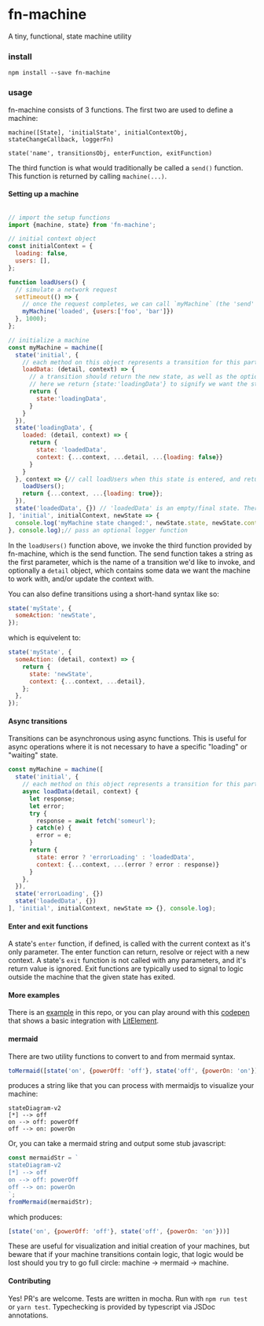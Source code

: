 # fn-machine
A tiny, functional, state machine utility

### install
`npm install --save fn-machine`

### usage
fn-machine consists of 3 functions. The first two are used to define a machine:

`machine([State], 'initialState', initialContextObj, stateChangeCallback, loggerFn)`

`state('name', transitionsObj, enterFunction, exitFunction)`

The third function is what would traditionally be called a `send()` function. This function is returned by calling `machine(...)`.

#### Setting up a machine
```javascript

// import the setup functions
import {machine, state} from 'fn-machine';

// initial context object
const initialContext = {
  loading: false,
  users: [],
};

function loadUsers() {
  // simulate a network request
  setTimeout(() => {
    // once the request completes, we can call `myMachine` (the 'send' function).
    myMachine('loaded', {users:['foo', 'bar']})
  }, 1000);
};

// initialize a machine
const myMachine = machine([
  state('initial', {
    // each method on this object represents a transition for this particular state.
    loadData: (detail, context) => {
      // a transition should return the new state, as well as the optional context.
      // here we return {state:'loadingData'} to signify we want the state to now be 'loadingData'.
      return {
        state:'loadingData',
      }
    }
  }),
  state('loadingData', {
    loaded: (detail, context) => {
      return {
        state: 'loadedData',
        context: {...context, ...detail, ...{loading: false}}
      }
    }
  }, context => {// call loadUsers when this state is entered, and return the new context.
    loadUsers();
    return {...context, ...{loading: true}};
  }),
  state('loadedData', {}) // 'loadedData' is an empty/final state. There are no transitions.
], 'initial', initialContext, newState => {
  console.log('myMachine state changed:', newState.state, newState.context);
}, console.log);// pass an optional logger function

```
In the `loadUsers()` function above, we invoke the third function provided by fn-machine, which is the send function. The send function takes a string as the first parameter, which is the name of a transition we'd like to invoke, and optionally a `detail` object, which contains some data we want the machine to work with, and/or update the context with.

You can also define transitions using a short-hand syntax like so:
```javascript
state('myState', {
  someAction: 'newState',
});
```
which is equivelent to:
```javascript
state('myState', {
  someAction: (detail, context) => {
    return {
      state: 'newState',
      context: {...context, ...detail},
    };
  },
});
```

#### Async transitions
Transitions can be asynchronous using async functions. This is useful for async operations where it is not necessary to have a specific "loading" or "waiting" state.
```javascript
const myMachine = machine([
  state('initial', {
    // each method on this object represents a transition for this particular state.
    async loadData(detail, context) {
      let response;
      let error;
      try {
        response = await fetch('someurl');
      } catch(e) {
        error = e;
      }
      return {
        state: error ? 'errorLoading' : 'loadedData',
        context: {...context, ...(error ? error : response)}
      }
    },
  }),
  state('errorLoading', {})
  state('loadedData', {})
], 'initial', initialContext, newState => {}, console.log);
```

#### Enter and exit functions
A state's `enter` function, if defined, is called with the current context as it's only parameter. The enter function can return, resolve or reject with a new context.
A state's `exit` function is not called with any parameters, and it's return value is ignored. Exit functions are typically used to signal to logic outside the machine that the given state has exited.

#### More examples

There is an [example](https://github.com/jrobinson01/fn-machine/blob/master/example/index.html) in this repo, or you can play around with this [codepen](https://codepen.io/johnrobinson/pen/rNBPodV?editors=1001) that shows a basic integration with [LitElement](https://github.com/Polymer/lit-element).

#### mermaid
There are two utility functions to convert to and from mermaid syntax.
```javascript
toMermaid([state('on', {powerOff: 'off'}, state('off', {powerOn: 'on'}))], 'off');
```
produces a string like that you can process with mermaidjs to visualize your machine:
```
stateDiagram-v2
[*] --> off
on --> off: powerOff
off --> on: powerOn
```

Or, you can take a mermaid string and output some stub javascript:
```javascript
const mermaidStr = `
stateDiagram-v2
[*] --> off
on --> off: powerOff
off --> on: powerOn
`;
fromMermaid(mermaidStr);
```
which produces:
```javascript
[state('on', {powerOff: 'off'}, state('off', {powerOn: 'on'}))]
```

These are useful for visualization and initial creation of your machines, but beware that if your machine transitions contain logic, that logic would be lost should you try to go full circle: machine -> mermaid -> machine.
#### Contributing
Yes! PR's are welcome. Tests are written in mocha. Run with `npm run test` or `yarn test`. Typechecking is provided by typescript via JSDoc annotations.
